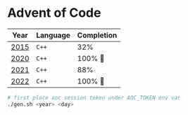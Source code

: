 # Advent of Code

| Year           | Language | Completion |
| -------------- | -------- | ---------- |
| [2015](./2015) | `C++`    | 32%        |
| [2020](./2020) | `C++`    | 100% 🎉    |
| [2021](./2021) | `C++`    | 88%        |
| [2022](./2022) | `C++`    | 100% 🎉    |

```sh
# first place aoc session token under AOC_TOKEN env var
./gen.sh <year> <day>
```

